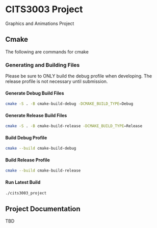# CITS3003 Project

Graphics and Animations Project

## Cmake

The following are commands for cmake

### Generating and Building Files

Please be sure to ONLY build the debug profile when developing. The release profile is not necessary until submission.

#### Generate Debug Build Files

```bash
cmake -S . -B cmake-build-debug -DCMAKE_BUILD_TYPE=Debug
```

#### Generate Release Build Files

```bash
cmake -S . -B cmake-build-release -DCMAKE_BUILD_TYPE=Release
```

#### Build Debug Profile

```bash
cmake --build cmake-build-debug
```

#### Build Release Profile

```bash
cmake --build cmake-build-release
```

#### Run Latest Build

```bash
./cits3003_project
```

## Project Documentation

TBD
